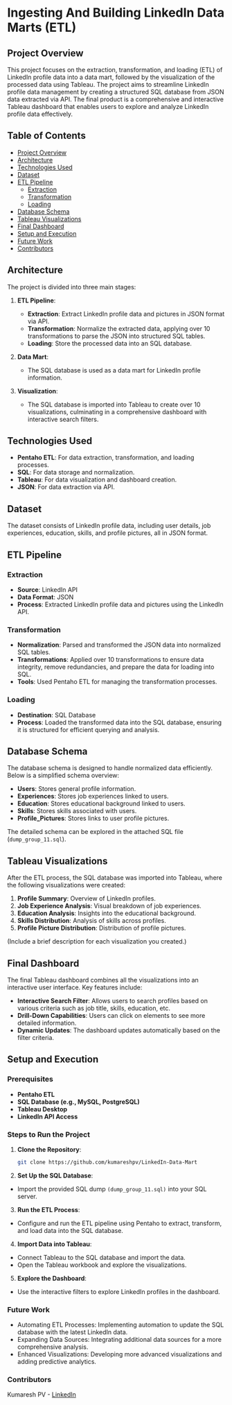 # Ingesting And Building LinkedIn Data Marts (ETL)

## Project Overview

This project focuses on the extraction, transformation, and loading (ETL) of LinkedIn profile data into a data mart, followed by the visualization of the processed data using Tableau. The project aims to streamline LinkedIn profile data management by creating a structured SQL database from JSON data extracted via API. The final product is a comprehensive and interactive Tableau dashboard that enables users to explore and analyze LinkedIn profile data effectively.

## Table of Contents

- [Project Overview](#project-overview)
- [Architecture](#architecture)
- [Technologies Used](#technologies-used)
- [Dataset](#dataset)
- [ETL Pipeline](#etl-pipeline)
  - [Extraction](#extraction)
  - [Transformation](#transformation)
  - [Loading](#loading)
- [Database Schema](#database-schema)
- [Tableau Visualizations](#tableau-visualizations)
- [Final Dashboard](#final-dashboard)
- [Setup and Execution](#setup-and-execution)
- [Future Work](#future-work)
- [Contributors](#contributors)

## Architecture

The project is divided into three main stages:

1. **ETL Pipeline**: 
   - **Extraction**: Extract LinkedIn profile data and pictures in JSON format via API.
   - **Transformation**: Normalize the extracted data, applying over 10 transformations to parse the JSON into structured SQL tables.
   - **Loading**: Store the processed data into an SQL database.
   
2. **Data Mart**:
   - The SQL database is used as a data mart for LinkedIn profile information.

3. **Visualization**:
   - The SQL database is imported into Tableau to create over 10 visualizations, culminating in a comprehensive dashboard with interactive search filters.

## Technologies Used

- **Pentaho ETL**: For data extraction, transformation, and loading processes.
- **SQL**: For data storage and normalization.
- **Tableau**: For data visualization and dashboard creation.
- **JSON**: For data extraction via API.

## Dataset

The dataset consists of LinkedIn profile data, including user details, job experiences, education, skills, and profile pictures, all in JSON format.

## ETL Pipeline

### Extraction

- **Source**: LinkedIn API
- **Data Format**: JSON
- **Process**: Extracted LinkedIn profile data and pictures using the LinkedIn API.

### Transformation

- **Normalization**: Parsed and transformed the JSON data into normalized SQL tables.
- **Transformations**: Applied over 10 transformations to ensure data integrity, remove redundancies, and prepare the data for loading into SQL.
- **Tools**: Used Pentaho ETL for managing the transformation processes.

### Loading

- **Destination**: SQL Database
- **Process**: Loaded the transformed data into the SQL database, ensuring it is structured for efficient querying and analysis.

## Database Schema

The database schema is designed to handle normalized data efficiently. Below is a simplified schema overview:

- **Users**: Stores general profile information.
- **Experiences**: Stores job experiences linked to users.
- **Education**: Stores educational background linked to users.
- **Skills**: Stores skills associated with users.
- **Profile_Pictures**: Stores links to user profile pictures.

The detailed schema can be explored in the attached SQL file (`dump_group_11.sql`).

## Tableau Visualizations

After the ETL process, the SQL database was imported into Tableau, where the following visualizations were created:

1. **Profile Summary**: Overview of LinkedIn profiles.
2. **Job Experience Analysis**: Visual breakdown of job experiences.
3. **Education Analysis**: Insights into the educational background.
4. **Skills Distribution**: Analysis of skills across profiles.
5. **Profile Picture Distribution**: Distribution of profile pictures.

(Include a brief description for each visualization you created.)

## Final Dashboard

The final Tableau dashboard combines all the visualizations into an interactive user interface. Key features include:

- **Interactive Search Filter**: Allows users to search profiles based on various criteria such as job title, skills, education, etc.
- **Drill-Down Capabilities**: Users can click on elements to see more detailed information.
- **Dynamic Updates**: The dashboard updates automatically based on the filter criteria.

## Setup and Execution

### Prerequisites

- **Pentaho ETL**
- **SQL Database (e.g., MySQL, PostgreSQL)**
- **Tableau Desktop**
- **LinkedIn API Access**

### Steps to Run the Project

1. **Clone the Repository**: 
   ```bash
   git clone https://github.com/kumareshpv/LinkedIn-Data-Mart
   ```

2. **Set Up the SQL Database**:
- Import the provided SQL dump `(dump_group_11.sql)` into your SQL server.

3. **Run the ETL Process**:
- Configure and run the ETL pipeline using Pentaho to extract, transform, and load data into the SQL database.

4. **Import Data into Tableau**:
- Connect Tableau to the SQL database and import the data.
- Open the Tableau workbook and explore the visualizations.

5. **Explore the Dashboard**:
- Use the interactive filters to explore LinkedIn profiles in the dashboard.

### Future Work
- Automating ETL Processes: Implementing automation to update the SQL database with the latest LinkedIn data.
- Expanding Data Sources: Integrating additional data sources for a more comprehensive analysis.
- Enhanced Visualizations: Developing more advanced visualizations and adding predictive analytics.

### Contributors
Kumaresh PV - [LinkedIn](https://www.linkedin.com/in/kumaresh-pv)
